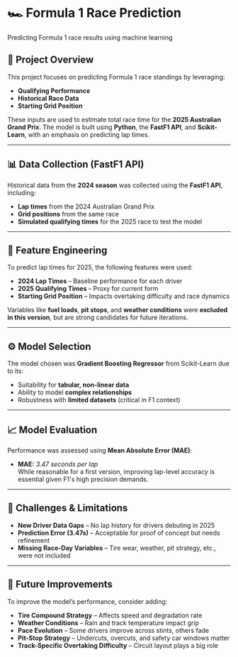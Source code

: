 
# 🏎️ Formula 1 Race Prediction  
Predicting Formula 1 race results using machine learning  

## 📌 Project Overview  
This project focuses on predicting Formula 1 race standings by leveraging:  
- **Qualifying Performance**  
- **Historical Race Data**  
- **Starting Grid Position**  

These inputs are used to estimate total race time for the **2025 Australian Grand Prix**. The model is built using **Python**, the **FastF1 API**, and **Scikit-Learn**, with an emphasis on predicting lap times.

---

## 📊 Data Collection (FastF1 API)  
Historical data from the **2024 season** was collected using the **FastF1 API**, including:  
- **Lap times** from the 2024 Australian Grand Prix  
- **Grid positions** from the same race  
- **Simulated qualifying times** for the 2025 race to test the model  

---

## 🧠 Feature Engineering  
To predict lap times for 2025, the following features were used:  
- **2024 Lap Times** – Baseline performance for each driver  
- **2025 Qualifying Times** – Proxy for current form  
- **Starting Grid Position** – Impacts overtaking difficulty and race dynamics  

Variables like **fuel loads**, **pit stops**, and **weather conditions** were **excluded in this version**, but are strong candidates for future iterations.

---

## ⚙️ Model Selection  
The model chosen was **Gradient Boosting Regressor** from Scikit-Learn due to its:  
- Suitability for **tabular, non-linear data**  
- Ability to model **complex relationships**  
- Robustness with **limited datasets** (critical in F1 context)  

---

## 📈 Model Evaluation  
Performance was assessed using **Mean Absolute Error (MAE)**:  
- **MAE:** *3.47 seconds per lap*  
While reasonable for a first version, improving lap-level accuracy is essential given F1's high precision demands.

---

## 🚧 Challenges & Limitations  
- **New Driver Data Gaps** – No lap history for drivers debuting in 2025  
- **Prediction Error (3.47s)** – Acceptable for proof of concept but needs refinement  
- **Missing Race-Day Variables** – Tire wear, weather, pit strategy, etc., were not included  

---

## 🚀 Future Improvements  
To improve the model’s performance, consider adding:  
- **Tire Compound Strategy** – Affects speed and degradation rate  
- **Weather Conditions** – Rain and track temperature impact grip  
- **Pace Evolution** – Some drivers improve across stints, others fade  
- **Pit-Stop Strategy** – Undercuts, overcuts, and safety car windows matter  
- **Track-Specific Overtaking Difficulty** – Circuit layout plays a big role  

